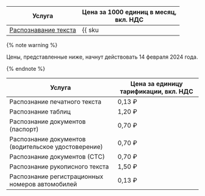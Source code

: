 | Услуга | Цена за 1000 единиц в месяц,<br> вкл. НДС |
| ----- | ----- |
| [Распознавание текста](../../vision/concepts/ocr/index.md) | {{ sku|RUB|ai.vision.text_detection|int|string }} |

{% note warning %}

Цены, представленные ниже, начнут действовать 14 февраля 2024 года.

{% endnote %}

| Услуга  | Цена за единицу тарификации, вкл. НДС |
|---|---|
| Распознание печатного текста                        | 0,13 ₽ |
| Распознание таблиц                                  | 1,20 ₽ |
| Распознание документов (паспорт)                    | 0,70 ₽ |
| Распознание документов (водительское удостоверение) | 0,70 ₽ |
| Распознание документов (СТС)                        | 0,70 ₽ |
| Распознание рукописного текста                      | 1,50 ₽ |
| Распознание регистрационных номеров автомобилей     | 0,13 ₽ |